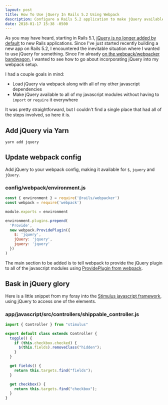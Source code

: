 ```yaml
---
layout: post
title: How To Use jQuery In Rails 5.2 Using Webpack
description: Configure a Rails 5.2 application to make jQuery available globally using Webpack and Webpacker
date: 2018-01-17 15:38 -0500
---
```


As you may have heard, starting in Rails 5.1, [jQuery is no longer added by default](http://weblog.rubyonrails.org/2017/4/27/Rails-5-1-final/) to new Rails applications.  Since I've just started recently building a new app on Rails 5.2, I encountered the inevitable situation where I wanted to use jQuery for something.  Since I'm already [on the webpack/webpacker bandwagon](/rails-5-2-beta-2-webpacker-actioncable/), I wanted to see how to go about incorporating jQuery into my webpack setup.

I had a couple goals in mind:

* Load jQuery via webpack along with all of my other javascript dependencies
* Make jQuery available to all of my javascript modules without having to `import` or `require` it everywhere

It was pretty straightforward, but I couldn't find a single place that had all of the steps involved, so here it is.

## Add jQuery via Yarn
```
yarn add jquery
```

## Update webpack config
Add jQuery to your webpack config, making it available for `$`, `jquery` and
`jQuery`.

### config/webpack/environment.js
```javascript
const { environment } = require('@rails/webpacker')
const webpack = require('webpack')

module.exports = environment

environment.plugins.prepend(
  'Provide',
  new webpack.ProvidePlugin({
    $: 'jquery',
    jQuery: 'jquery',
    jquery: 'jquery'
  })
)
```

The main section to be added is to tell webpack to provide the jQuery plugin to all of the javascript modules using [ProvidePlugin from webpack](https://webpack.js.org/plugins/provide-plugin/).

## Bask in jQuery glory
Here is a little snippet from my foray into the [Stimulus javascript framework](https://github.com/stimulusjs/stimulus), using jQuery to access one of the elements.

### app/javascript/src/controllers/shippable_controller.js
```javascript
import { Controller } from "stimulus"

export default class extends Controller {
  toggle() {
    if (this.checkbox.checked) {
      $(this.fields).removeClass("hidden");
    }
  }

  get fields() {
    return this.targets.find("fields");
  }

  get checkbox() {
    return this.targets.find("checkbox");
  }
}
```
